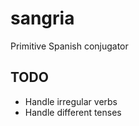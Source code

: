 # sangria

Primitive Spanish conjugator

## TODO

- Handle irregular verbs
- Handle different tenses
